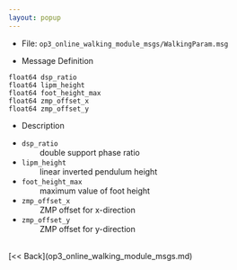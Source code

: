 ```yaml
---
layout: popup
---
```


- File: `op3_online_walking_module_msgs/WalkingParam.msg`

- Message Definition
 ```
 float64 dsp_ratio
 float64 lipm_height
 float64 foot_height_max
 float64 zmp_offset_x
 float64 zmp_offset_y
 ```

- Description

* `dsp_ratio`   
&emsp;&emsp; double support phase ratio      
* `lipm_height`    
&emsp;&emsp; linear inverted pendulum height   
* `foot_height_max`    
&emsp;&emsp; maximum value of foot height   
* `zmp_offset_x`    
&emsp;&emsp; ZMP offset for x-direction   
* `zmp_offset_y`    
&emsp;&emsp; ZMP offset for y-direction   

<br>
[&lt;&lt; Back](op3_online_walking_module_msgs.md)
